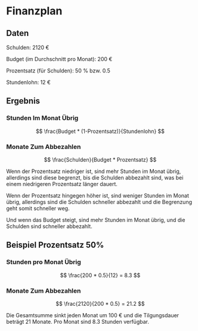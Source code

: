 # Finanzplan

## Daten

Schulden: 2120 €

Budget (im Durchschnitt pro Monat): 200 €

Prozentsatz (für Schulden): 50 % bzw. 0.5

Stundenlohn: 12 €

## Ergebnis

### Stunden Im Monat Übrig

$$
\frac{Budget * (1-Prozentsatz)}{Stundenlohn}
$$

### Monate Zum Abbezahlen

$$
\frac{Schulden}{Budget * Prozentsatz}
$$

Wenn der Prozentsatz niedriger ist, sind mehr Stunden im Monat übrig, allerdings sind diese begrenzt, bis die Schulden abbezahlt sind, was bei einem niedrigeren Prozentsatz länger dauert.

Wenn der Prozentsatz hingegen höher ist, sind weniger Stunden im Monat übrig, allerdings sind die Schulden schneller abbezahlt und die Begrenzung geht somit schneller weg.

Und wenn das Budget steigt, sind mehr Stunden im Monat übrig, und die Schulden sind schneller abbezahlt.

## Beispiel Prozentsatz 50%

### Stunden pro Monat Übrig

$$
\frac{200 * 0.5}{12} = 8.3
$$

### Monate Zum Abbezahlen

$$
\frac{2120}{200 * 0.5} = 21.2
$$

Die Gesamtsumme sinkt jeden Monat um 100 € und die Tilgungsdauer beträgt 21 Monate. Pro Monat sind 8.3 Stunden verfügbar.